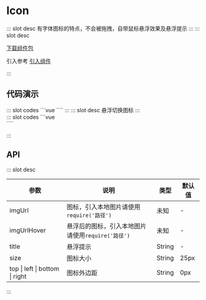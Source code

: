 # Icon

<ContainerBox title="介绍">
::: slot desc
有字体图标的特点，不会被拖拽，自带鼠标悬浮效果及悬浮提示
:::
</ContainerBox>

<ContainerBox title="下载并引入">
::: slot desc

[下载组件包](https://gitee.com/lengyibai/component-package/raw/master/LibIcon.zip)

引入参考 [引入组件](/Components/Base/start.html#引入组件)

:::
</ContainerBox>

## 代码演示

<ContainerBox title="基础用法">
<div class="demoBox">
<static-icon-demo-indexA/>
</div>

<ShowCode>
::: slot codes
```vue
<template>
  <div class="demo">
    
    <LibIcon
      :imgUrl="require('./img/love.svg')"
      title="爱心"
      size="10vw"
      left="0.5em"
      right="0.5em"
    />
  </div>
</template>
<style scoped>
.demo {
  display: flex;
  justify-content: center;
  align-items: center;
  width: 100%;
  font-size: 7.5vw;
}
</style>
````
:::
</ShowCode>
</ContainerBox>

<ContainerBox title="自定义样式">
::: slot desc
悬浮切换图标
:::

<div class="demoBox">
<static-icon-demo-indexB/>
</div>

<ShowCode>
::: slot codes
```vue
<div class="demo">
  
  <!-- <LibIcon
    :imgUrl="require('./img/a.svg')"
    :imgUrlHover="require('./img/b.svg')"
    title="爱心"
    size="10vw"
    left="0.5em"
    right="0.5em"
  /> -->
</div>
````

:::
</ShowCode>
</ContainerBox>

## API

<ContainerBox title="Props">
::: slot desc

| 参数                           | 说明                                              | 类型   | 默认值 |
| ------------------------------ | ------------------------------------------------- | ------ | ------ |
| imgUrl                         | 图标，引入本地图片请使用`require('路径')`         | 未知   | -      |
| imgUrlHover                    | 悬浮后的图标，引入本地图片请使用`require('路径')` | 未知   | -      |
| title                          | 悬浮提示                                          | String | -      |
| size                           | 图标大小                                          | String | 25px   |
| top \| left \| bottom \| right | 图标外边距                                        | String | 0px    |

:::
</ContainerBox>

